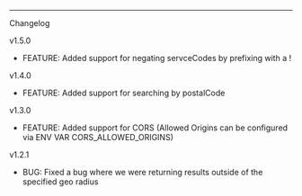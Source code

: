 ---
Changelog

v1.5.0
* FEATURE: Added support for negating servceCodes by prefixing with a !

v1.4.0
* FEATURE: Added support for searching by postalCode

v1.3.0
* FEATURE: Added support for CORS (Allowed Origins can be configured via ENV VAR CORS_ALLOWED_ORIGINS)

v1.2.1
* BUG: Fixed a bug where we were returning results outside of the specified geo radius